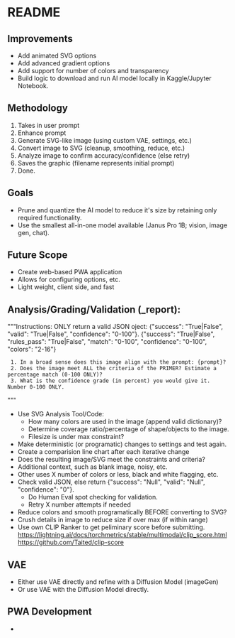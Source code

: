 # README

## Improvements
- Add animated SVG options
- Add advanced gradient options
- Add support for number of colors and transparency
- Build logic to download and run AI model locally in Kaggle/Jupyter Notebook.

## Methodology
1. Takes in user prompt
2. Enhance prompt
3. Generate SVG-like image (using custom VAE, settings, etc.)
4. Convert image to SVG (cleanup, smoothing, reduce, etc.)
5. Analyze image to confirm accuracy/confidence (else retry)
6. Saves the graphic (filename represents initial prompt)
7. Done.

## Goals
- Prune and quantize the AI model to reduce it's size by retaining only required functionality.
- Use the smallest all-in-one model available (Janus Pro 1B; vision, image gen, chat).

## Future Scope
- Create web-based PWA application 
- Allows for configuring options, etc.
- Light weight, client side, and fast

## Analysis/Grading/Validation (_report): 
  """Instructions: ONLY return a valid JSON oject: 
     {"success": "True|False", "valid": "True|False", "confidence": "0-100"}. 
     {"success": "True|False", "rules_pass": "True|False", "match": "0-100", "confidence": "0-100", "colors": "2-16"}

     1. In a broad sense does this image align with the prompt: {prompt}?
     2. Does the image meet ALL the criteria of the PRIMER? Estimate a percentage match (0-100 ONLY)?
     3. What is the confidence grade (in percent) you would give it. Number 0-100 ONLY.
  """
  - Use SVG Analysis Tool/Code:
    - How many colors are used in the image (append valid dictionary)?
    - Determine coverage ratio/percentage of shape/objects to the image.
    - Filesize is under max constraint?
  - Make deterministic (or programatic) changes to settings and test again.
  - Create a comparision line chart after each iterative change
  - Does the resulting image/SVG meet the constraints and criteria?
  - Additional context, such as blank image, noisy, etc.
  - Other uses X number of colors or less, black and white flagging, etc.
  - Check valid JSON, else return {"success": "Null", "valid": "Null", "confidence": "0"}.
    - Do Human Eval spot checking for validation.
    - Retry X number attempts if needed
  - Reduce colors and smooth programatically BEFORE converting to SVG?
  - Crush details in image to reduce size if over max (if within range)
  - Use own CLIP Ranker to get peliminary score before submitting.
    https://lightning.ai/docs/torchmetrics/stable/multimodal/clip_score.html
    https://github.com/Taited/clip-score

## VAE 
  - Either use VAE directly and refine with a Diffusion Model (imageGen)
  - Or use VAE with the Diffusion Model directly.

## PWA Development
  - 